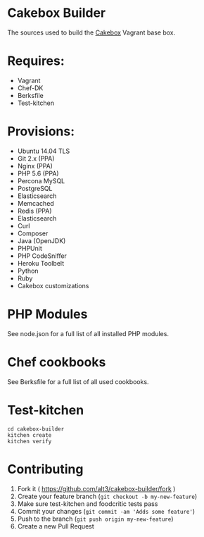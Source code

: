Cakebox Builder
===============

The sources used to build the [Cakebox]("http://github.com/alt3/cakebox") Vagrant base box.

# Requires:

- Vagrant
- Chef-DK
- Berksfile
- Test-kitchen

# Provisions:

- Ubuntu 14.04 TLS
- Git 2.x (PPA)
- Nginx (PPA)
- PHP 5.6 (PPA)
- Percona MySQL
- PostgreSQL
- Elasticsearch
- Memcached
- Redis (PPA)
- Elasticsearch
- Curl
- Composer
- Java (OpenJDK)
- PHPUnit
- PHP CodeSniffer
- Heroku Toolbelt
- Python
- Ruby
- Cakebox customizations

# PHP Modules

See node.json for a full list of all installed PHP modules.

# Chef cookbooks

See Berksfile for a full list of all used cookbooks.

# Test-kitchen

	cd cakebox-builder
	kitchen create
	kitchen verify

# Contributing

1. Fork it ( https://github.com/alt3/cakebox-builder/fork )
2. Create your feature branch (`git checkout -b my-new-feature`)
3. Make sure test-kitchen and foodcritic tests pass
4. Commit your changes (`git commit -am 'Adds some feature'`)
5. Push to the branch (`git push origin my-new-feature`)
6. Create a new Pull Request

